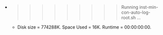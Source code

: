 * >>>>>>>>> Running inst-min-con-auto-log-root.sh ...
  * Disk size = 774288K. Space Used = 16K. Runtime = 00:00:00:00.
